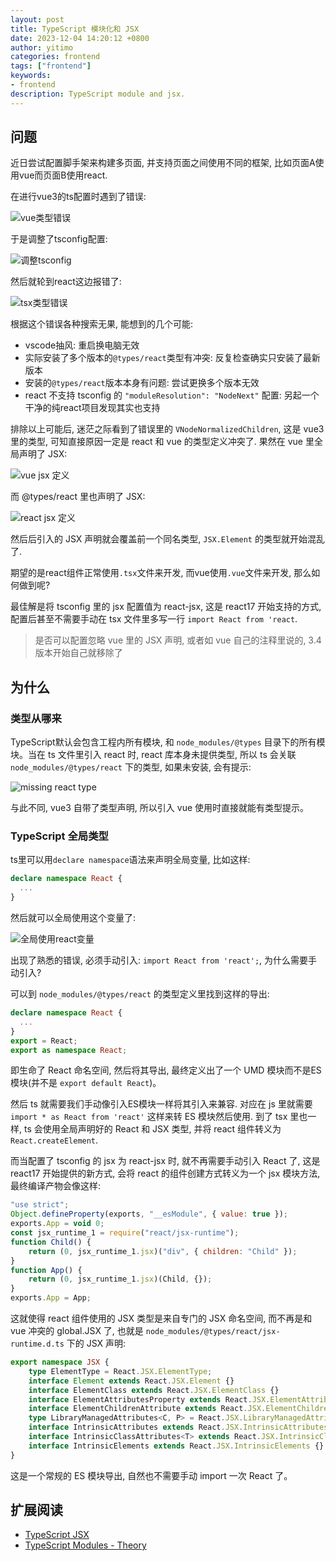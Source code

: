 ```yaml
---
layout: post
title: TypeScript 模块化和 JSX
date: 2023-12-04 14:20:12 +0800
author: yitimo
categories: frontend
tags: ["frontend"]
keywords:
- frontend
description: TypeScript module and jsx.
---
```


## 问题

近日尝试配置脚手架来构建多页面, 并支持页面之间使用不同的框架, 比如页面A使用vue而页面B使用react.

在进行vue3的ts配置时遇到了错误:

![vue类型错误](/assets/images/202312/vue_type_error.jpg)

于是调整了tsconfig配置:

![调整tsconfig](/assets/images/202312/tsconfig_change.jpg)

然后就轮到react这边报错了:

![tsx类型错误](/assets/images/202312/tsx_type_error.jpg)

根据这个错误各种搜索无果, 能想到的几个可能:

- vscode抽风: 重启换电脑无效
- 实际安装了多个版本的``@types/react``类型有冲突: 反复检查确实只安装了最新版本
- 安装的``@types/react``版本本身有问题: 尝试更换多个版本无效
- react 不支持 tsconfig 的 ``"moduleResolution": "NodeNext"`` 配置: 另起一个干净的纯react项目发现其实也支持

排除以上可能后, 迷茫之际看到了错误里的 ``VNodeNormalizedChildren``, 这是 vue3 里的类型, 可知直接原因一定是 react 和 vue 的类型定义冲突了. 果然在 vue 里全局声明了 JSX:

![vue jsx 定义](/assets/images/202312/vue_jsx_type.jpg)

而 @types/react 里也声明了 JSX:

![react jsx 定义](/assets/images/202312/react_jsx_type.png)

然后后引入的 JSX 声明就会覆盖前一个同名类型, ``JSX.Element`` 的类型就开始混乱了.

期望的是react组件正常使用``.tsx``文件来开发, 而vue使用``.vue``文件来开发, 那么如何做到呢?

最佳解是将 tsconfig 里的 jsx 配置值为 react-jsx, 这是 react17 开始支持的方式, 配置后甚至不需要手动在 tsx 文件里多写一行 ``import React from 'react``.

> 是否可以配置忽略 vue 里的 JSX 声明, 或者如 vue 自己的注释里说的, 3.4 版本开始自己就移除了

## 为什么

### 类型从哪来

TypeScript默认会包含工程内所有模块, 和 ``node_modules/@types`` 目录下的所有模块。当在 ts 文件里引入 react 时, react 库本身未提供类型, 所以 ts 会关联 ``node_modules/@types/react`` 下的类型, 如果未安装, 会有提示:

![missing react type](/assets/images/202312/missing_react_type.png)

与此不同, vue3 自带了类型声明, 所以引入 vue 使用时直接就能有类型提示。

### TypeScript 全局类型

ts里可以用``declare namespace``语法来声明全局变量, 比如这样:

``` ts
declare namespace React {
  ...
}
```

然后就可以全局使用这个变量了:

![全局使用react变量](/assets/images/202312/global_use_react_ts_error.jpg)

出现了熟悉的错误, 必须手动引入: ``import React from 'react';``, 为什么需要手动引入?

可以到 ``node_modules/@types/react`` 的类型定义里找到这样的导出:

``` ts
declare namespace React {
  ...
}
export = React;
export as namespace React;
```

即生命了 React 命名空间, 然后将其导出, 最终定义出了一个 UMD 模块而不是ES模块(并不是 ``export default React``)。

然后 ts 就需要我们手动像引入ES模块一样将其引入来兼容. 对应在 js 里就需要 ``import * as React from 'react'`` 这样来转 ES 模块然后使用. 到了 tsx 里也一样, ts 会使用全局声明好的 React 和 JSX 类型, 并将 react 组件转义为 ``React.createElement``.

而当配置了 tsconfig 的 jsx 为 react-jsx 时, 就不再需要手动引入 React 了, 这是 react17 开始提供的新方式, 会将 react 的组件创建方式转义为一个 jsx 模块方法, 最终编译产物会像这样:

``` js
"use strict";
Object.defineProperty(exports, "__esModule", { value: true });
exports.App = void 0;
const jsx_runtime_1 = require("react/jsx-runtime");
function Child() {
    return (0, jsx_runtime_1.jsx)("div", { children: "Child" });
}
function App() {
    return (0, jsx_runtime_1.jsx)(Child, {});
}
exports.App = App;
```

这就使得 react 组件使用的 JSX 类型是来自专门的 JSX 命名空间, 而不再是和 vue 冲突的 global.JSX 了, 也就是 ``node_modules/@types/react/jsx-runtime.d.ts`` 下的 JSX 声明:

``` ts
export namespace JSX {
    type ElementType = React.JSX.ElementType;
    interface Element extends React.JSX.Element {}
    interface ElementClass extends React.JSX.ElementClass {}
    interface ElementAttributesProperty extends React.JSX.ElementAttributesProperty {}
    interface ElementChildrenAttribute extends React.JSX.ElementChildrenAttribute {}
    type LibraryManagedAttributes<C, P> = React.JSX.LibraryManagedAttributes<C, P>;
    interface IntrinsicAttributes extends React.JSX.IntrinsicAttributes {}
    interface IntrinsicClassAttributes<T> extends React.JSX.IntrinsicClassAttributes<T> {}
    interface IntrinsicElements extends React.JSX.IntrinsicElements {}
}
```

这是一个常规的 ES 模块导出, 自然也不需要手动 import 一次 React 了。

## 扩展阅读

- [TypeScript JSX](https://www.typescriptlang.org/docs/handbook/jsx.html)
- [TypeScript Modules - Theory](https://www.typescriptlang.org/docs/handbook/modules/theory.html)
